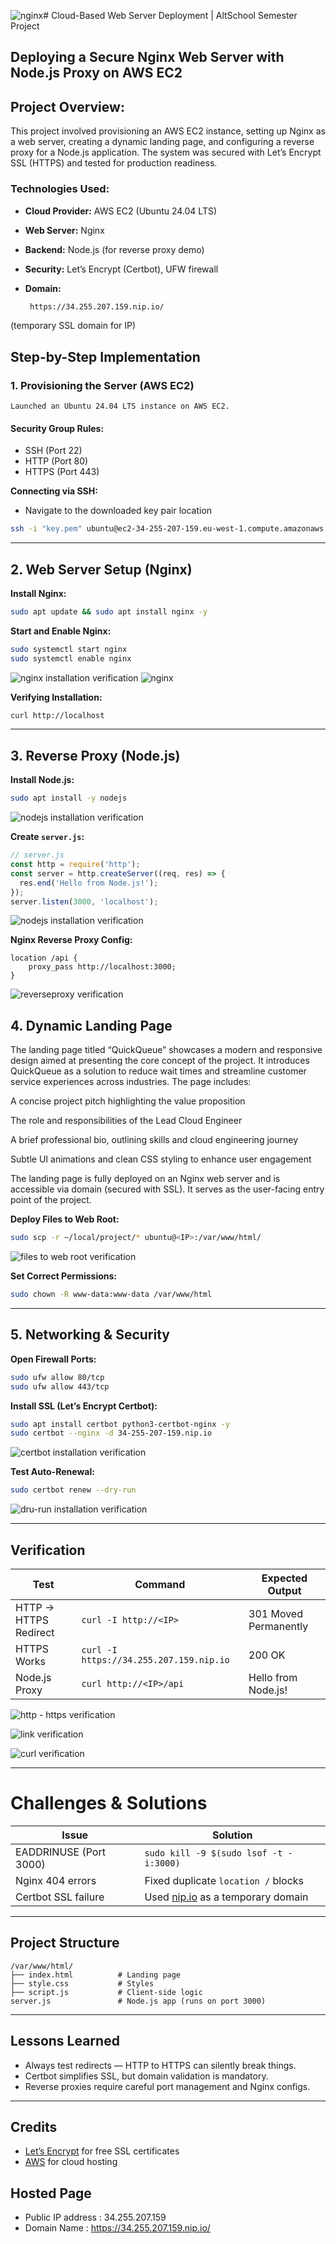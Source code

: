 ![nginx](https://github.com/user-attachments/assets/f51f88eb-dcd9-4bc1-83a8-a84a37b135d6)# Cloud-Based Web Server Deployment | AltSchool Semester Project
## Deploying a Secure Nginx Web Server with Node.js Proxy on AWS EC2
## Project Overview: 
 This project involved provisioning an AWS EC2 instance, setting up Nginx as a web server, creating a dynamic landing page, and configuring a reverse proxy for a Node.js application. The system was secured with Let’s Encrypt SSL (HTTPS) and tested for production readiness.

 ### Technologies Used:
 - **Cloud Provider:** AWS EC2 (Ubuntu 24.04 LTS)
 - **Web Server:** Nginx
 - **Backend:** Node.js (for reverse proxy demo)
 - **Security:** Let’s Encrypt (Certbot), UFW firewall
 - **Domain:** 
 
    ```bash
     https://34.255.207.159.nip.io/
     ``` 
 (temporary SSL domain for IP)

 ##  Step-by-Step Implementation
 ### 1. Provisioning the Server (AWS EC2)
    Launched an Ubuntu 24.04 LTS instance on AWS EC2.


 ####   Security Group Rules:
 - SSH (Port 22)  
- HTTP (Port 80)  
- HTTPS (Port 443)

**Connecting via SSH:**
-  Navigate to the downloaded key pair location 

```bash
ssh -i "key.pem" ubuntu@ec2-34-255-207-159.eu-west-1.compute.amazonaws.com
```

---

## 2. Web Server Setup (Nginx)
**Install Nginx:**

```bash
sudo apt update && sudo apt install nginx -y
```

**Start and Enable Nginx:**
```bash
sudo systemctl start nginx
sudo systemctl enable nginx
```

![nginx installation verification](./images/nginx.png)
![nginx](https://github.com/user-attachments/assets/9f63a21c-3e7b-4f8a-b9da-3dc2dc3bb176)





**Verifying  Installation:**
```bash
curl http://localhost
```
---

## 3. Reverse Proxy (Node.js)

**Install Node.js:**

```bash
sudo apt install -y nodejs
```

![nodejs installation verification](./images/nodejs.png)

**Create `server.js`:**

```js
// server.js
const http = require('http');
const server = http.createServer((req, res) => {
  res.end('Hello from Node.js!');
});
server.listen(3000, 'localhost');
```

![nodejs installation verification](./images/server.js.png)

**Nginx Reverse Proxy Config:**
```nginx
location /api {
    proxy_pass http://localhost:3000;
}
```

![reverseproxy verification](./images/reverseproxy.png)

## 4. Dynamic Landing Page

The landing page titled “QuickQueue” showcases a modern and responsive design aimed at presenting the core concept of the project. It introduces QuickQueue as a solution to reduce wait times and streamline customer service experiences across industries. The page includes:

A concise project pitch highlighting the value proposition

The role and responsibilities of the Lead Cloud Engineer 

A brief professional bio, outlining  skills and cloud engineering journey

Subtle UI animations and clean CSS styling to enhance user engagement

The landing page is fully deployed on an Nginx web server and is accessible via domain (secured with SSL). It serves as the user-facing entry point of the project.

**Deploy Files to Web Root:**

```bash
sudo scp -r ~/local/project/* ubuntu@<IP>:/var/www/html/
```

![files to web root  verification](./images/webroot.png)

**Set Correct Permissions:**

```bash
sudo chown -R www-data:www-data /var/www/html
```

---

## 5. Networking & Security

**Open Firewall Ports:**

```bash
sudo ufw allow 80/tcp
sudo ufw allow 443/tcp
```

**Install SSL (Let’s Encrypt Certbot):**

```bash
sudo apt install certbot python3-certbot-nginx -y
sudo certbot --nginx -d 34-255-207-159.nip.io
```
![certbot installation verification](/images/certbot.png)

**Test Auto-Renewal:**

```bash
sudo certbot renew --dry-run
```
![dru-run installation verification](./images/dry-run.png)

---

## Verification

| Test                  | Command                             | Expected Output              |
|-----------------------|--------------------------------------|------------------------------|
| HTTP → HTTPS Redirect | `curl -I http://<IP>`                | 301 Moved Permanently        |
| HTTPS Works           | `curl -I https://34.255.207.159.nip.io` | 200 OK                    |
| Node.js Proxy         | `curl http://<IP>/api`               | Hello from Node.js!          |

![http - https verification](./images/ipver.png)


![link verification](./images/domainname.png)

![curl verification](./images/curl.png)


---

#  Challenges & Solutions

| Issue                     | Solution                                           |
|---------------------------|----------------------------------------------------|
| EADDRINUSE (Port 3000)    | `sudo kill -9 $(sudo lsof -t -i:3000)`             |
| Nginx 404 errors          | Fixed duplicate `location /` blocks                |
| Certbot SSL failure       | Used [nip.io](https://nip.io) as a temporary domain |

---

##  Project Structure

```text
/var/www/html/
├── index.html          # Landing page
├── style.css           # Styles
├── script.js           # Client-side logic
server.js               # Node.js app (runs on port 3000)
```

---

##  Lessons Learned

- Always test redirects — HTTP to HTTPS can silently break things.
- Certbot simplifies SSL, but domain validation is mandatory.
- Reverse proxies require careful port management and Nginx configs.

---

##  Credits
 
- [Let’s Encrypt](https://letsencrypt.org) for free SSL certificates  
- [AWS](https://aws.amazon.com) for cloud hosting

## Hosted Page 

- Public IP address : 34.255.207.159
- Domain Name : https://34.255.207.159.nip.io/














